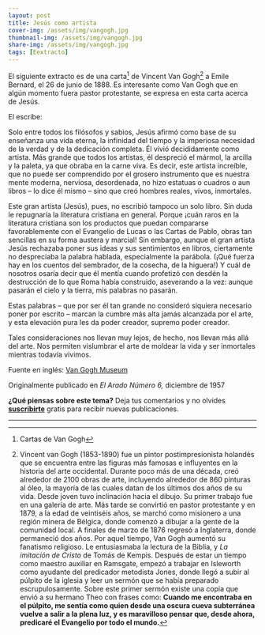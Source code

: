 ```yaml
---
layout: post
title: Jesús como artista
cover-img: /assets/img/vangogh.jpg
thumbnail-img: /assets/img/vangogh.jpg
share-img: /assets/img/vangogh.jpg
tags: [Eextracto]
---
```

El siguiente extracto es de una carta[^1] de Vincent Van Gogh[^2] a Emile Bernard, el 26 de junio de 1888. Es interesante como Van Gogh que en algún momento fuera pastor protestante, se expresa en esta carta acerca de Jesús. 

El escribe:

Solo entre todos los filósofos y sabios, Jesús afirmó como base de su enseñanza una vida eterna, la infinidad del tiempo y la imperiosa necesidad de la verdad y de la dedicación completa. Él vivió decididamente como artista. Más grande que todos los artistas, él despreció el mármol, la arcilla y la paleta, ya que obraba en la carne viva. Es decir, este artista increíble, que no puede ser comprendido por el grosero instrumento que es nuestra mente moderna, nerviosa, desordenada, no hizo estatuas o cuadros o aun libros – lo dice él mismo – sino que creó hombres reales, vivos, inmortales.

Este gran artista (Jesús), pues, no escribió tampoco un solo libro. Sin duda le repugnaría la literatura cristiana en general. Porque ¡cuán raros en la literatura cristiana son los productos que puedan compararse favorablemente con el Evangelio de Lucas o las Cartas de Pablo, obras tan sencillas en su forma austera y marcial! Sin embargo, aunque el gran artista Jesús rechazaba poner sus ideas y sus sentimientos en libros, ciertamente no despreciaba la palabra hablada, especialmente la parábola. (¡Qué fuerza hay en los cuentos del sembrador, de la cosecha, de la higuera!) Y cuál de nosotros osaría decir que él mentía cuando profetizó con desdén la destrucción de lo que Roma había construido, aseverando a la vez: aunque pasarán el cielo y la tierra, mis palabras no pasarán.

Estas palabras – que por ser él tan grande no consideró siquiera necesario poner por escrito – marcan la cumbre más alta jamás alcanzada por el arte, y esta elevación pura les da poder creador, supremo poder creador.

Tales consideraciones nos llevan muy lejos, de hecho, nos llevan más allá del arte. Nos permiten vislumbrar el arte de moldear la vida y ser inmortales mientras todavía vivimos.

Fuente en inglés: [Van Gogh Museum](http://vangoghletters.org/vg/letters/let632/letter.html)

Originalmente publicado en _El Arado Número 6,_ diciembre de 1957

**¿Qué piensas sobre este tema?** Deja tus comentarios y no olvides **[suscribirte](https://www.feedio.co/@jdanois)** gratis para recibir nuevas publicaciones. 

___

[^1]: Cartas de Van Gogh

[^2]:  Vincent van Gogh (1853-1890) fue un pintor postimpresionista holandés que se encuentra entre las figuras más famosas e influyentes en la historia del arte occidental. Durante poco más de una década, creó alrededor de 2100 obras de arte, incluyendo alrededor de 860 pinturas al óleo, la mayoría de las cuales datan de los últimos dos años de su vida. Desde joven tuvo inclinación hacia el dibujo. Su primer trabajo fue en una galería de arte. Más tarde se convirtió en pastor protestante y en 1879, a la edad de veintiséis años, se marchó como misionero a una región minera de Bélgica, donde comenzó a dibujar a la gente de la comunidad local. A finales de marzo de 1876 regresó a Inglaterra, donde permaneció dos años. Por aquel tiempo, Van Gogh aumentó su fanatismo religioso. Le entusiasmaba la lectura de la Biblia, y _La imitación de Cristo_ de Tomás de Kempis. Después de estar un tiempo como maestro auxiliar en Ramsgate, empezó a trabajar en Isleworth como ayudante del predicador metodista Jones, donde llegó a subir al púlpito de la iglesia y leer un sermón que se había preparado escrupulosamente. Sobre este primer sermón existe una copia que envió a su hermano Theo con frases como: **Cuando me encontraba en el púlpito, me sentía como quien desde una oscura cueva subterránea vuelve a salir a la plena luz, y es maravilloso pensar que, desde ahora, predicaré el Evangelio por todo el mundo.**
<!--stackedit_data:
eyJoaXN0b3J5IjpbMTEzODU2MDk4MV19
-->